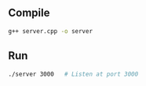 ## Compile

```bash
g++ server.cpp -o server
```

## Run

```bash
./server 3000   # Listen at port 3000
```

